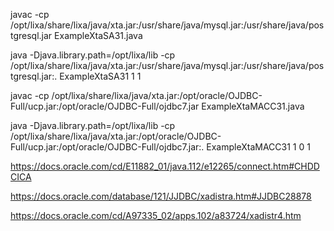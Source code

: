 javac -cp /opt/lixa/share/lixa/java/xta.jar:/usr/share/java/mysql.jar:/usr/share/java/postgresql.jar ExampleXtaSA31.java

java -Djava.library.path=/opt/lixa/lib -cp /opt/lixa/share/lixa/java/xta.jar:/usr/share/java/mysql.jar:/usr/share/java/postgresql.jar:. ExampleXtaSA31 1 1


javac -cp /opt/lixa/share/lixa/java/xta.jar:/opt/oracle/OJDBC-Full/ucp.jar:/opt/oracle/OJDBC-Full/ojdbc7.jar ExampleXtaMACC31.java

java -Djava.library.path=/opt/lixa/lib -cp /opt/lixa/share/lixa/java/xta.jar:/opt/oracle/OJDBC-Full/ucp.jar:/opt/oracle/OJDBC-Full/ojdbc7.jar:. ExampleXtaMACC31 1 0 1

https://docs.oracle.com/cd/E11882_01/java.112/e12265/connect.htm#CHDDCICA

https://docs.oracle.com/database/121/JJDBC/xadistra.htm#JJDBC28878

https://docs.oracle.com/cd/A97335_02/apps.102/a83724/xadistr4.htm


